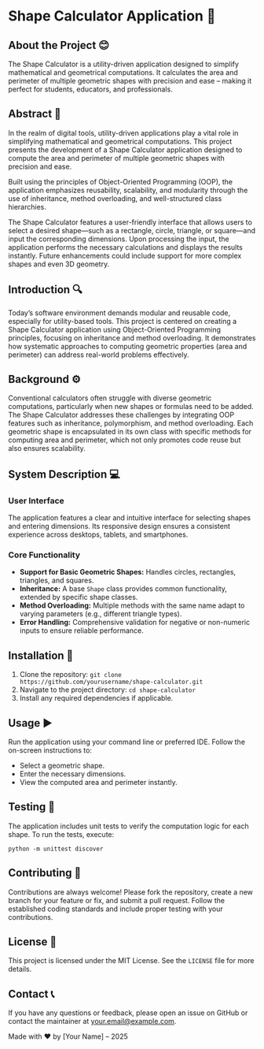 
<body>
  <h1>Shape Calculator Application 🚀</h1>
  
  <!-- About the Project -->
  <div class="section" id="about">
    <h2>About the Project 😊</h2>
    <p>
      The Shape Calculator is a utility-driven application designed to simplify mathematical and geometrical computations. It calculates the area and perimeter of multiple geometric shapes with precision and ease – making it perfect for students, educators, and professionals.
    </p>
  </div>
  
  <!-- Abstract -->
  <div class="section" id="abstract">
    <h2>Abstract 📖</h2>
    <div class="content">
      <p>
        In the realm of digital tools, utility-driven applications play a vital role in simplifying mathematical and geometrical computations. This project presents the development of a Shape Calculator application designed to compute the area and perimeter of multiple geometric shapes with precision and ease.
      </p>
      <p>
        Built using the principles of Object-Oriented Programming (OOP), the application emphasizes reusability, scalability, and modularity through the use of inheritance, method overloading, and well-structured class hierarchies.
      </p>
      <p>
        The Shape Calculator features a user-friendly interface that allows users to select a desired shape—such as a rectangle, circle, triangle, or square—and input the corresponding dimensions. Upon processing the input, the application performs the necessary calculations and displays the results instantly. Future enhancements could include support for more complex shapes and even 3D geometry.
      </p>
    </div>
  </div>

  <!-- Introduction -->
  <div class="section" id="introduction">
    <h2>Introduction 🔍</h2>
    <div class="content">
      <p>
        Today’s software environment demands modular and reusable code, especially for utility-based tools. This project is centered on creating a Shape Calculator application using Object-Oriented Programming principles, focusing on inheritance and method overloading. It demonstrates how systematic approaches to computing geometric properties (area and perimeter) can address real-world problems effectively.
      </p>
    </div>
  </div>
  
  <!-- Background -->
  <div class="section" id="background">
    <h2>Background ⚙️</h2>
    <div class="content">
      <p>
        Conventional calculators often struggle with diverse geometric computations, particularly when new shapes or formulas need to be added. The Shape Calculator addresses these challenges by integrating OOP features such as inheritance, polymorphism, and method overloading. Each geometric shape is encapsulated in its own class with specific methods for computing area and perimeter, which not only promotes code reuse but also ensures scalability.
      </p>
    </div>
  </div>
  
  <!-- System Description -->
  <div class="section" id="system-description">
    <h2>System Description 💻</h2>
    <div class="content">
      <h3>User Interface</h3>
      <p>
        The application features a clear and intuitive interface for selecting shapes and entering dimensions. Its responsive design ensures a consistent experience across desktops, tablets, and smartphones.
      </p>
      <h3>Core Functionality</h3>
      <ul>
        <li><strong>Support for Basic Geometric Shapes:</strong> Handles circles, rectangles, triangles, and squares.</li>
        <li><strong>Inheritance:</strong> A base <code>Shape</code> class provides common functionality, extended by specific shape classes.</li>
        <li><strong>Method Overloading:</strong> Multiple methods with the same name adapt to varying parameters (e.g., different triangle types).</li>
        <li><strong>Error Handling:</strong> Comprehensive validation for negative or non-numeric inputs to ensure reliable performance.</li>
      </ul>
    </div>
  </div>
  
  <!-- Installation -->
  <div class="section" id="installation">
    <h2>Installation 🔧</h2>
    <div class="content">
      <ol>
        <li>Clone the repository: <code>git clone https://github.com/yourusername/shape-calculator.git</code></li>
        <li>Navigate to the project directory: <code>cd shape-calculator</code></li>
        <li>Install any required dependencies if applicable.</li>
      </ol>
    </div>
  </div>
  
  <!-- Usage -->
  <div class="section" id="usage">
    <h2>Usage ▶️</h2>
    <div class="content">
      <p>
        Run the application using your command line or preferred IDE. Follow the on-screen instructions to:
      </p>
      <ul>
        <li>Select a geometric shape.</li>
        <li>Enter the necessary dimensions.</li>
        <li>View the computed area and perimeter instantly.</li>
      </ul>
    </div>
  </div>
  
  <!-- Testing -->
  <div class="section" id="testing">
    <h2>Testing 🧪</h2>
    <div class="content">
      <p>
        The application includes unit tests to verify the computation logic for each shape. To run the tests, execute:
      </p>
      <pre><code>python -m unittest discover</code></pre>
    </div>
  </div>
  
  <!-- Contributing -->
  <div class="section" id="contributing">
    <h2>Contributing 🤝</h2>
    <div class="content">
      <p>
        Contributions are always welcome! Please fork the repository, create a new branch for your feature or fix, and submit a pull request. Follow the established coding standards and include proper testing with your contributions.
      </p>
    </div>
  </div>
  
  <!-- License -->
  <div class="section" id="license">
    <h2>License 📄</h2>
    <div class="content">
      <p>
        This project is licensed under the MIT License. See the <code>LICENSE</code> file for more details.
      </p>
    </div>
  </div>
  
  <!-- Contact -->
  <div class="section" id="contact">
    <h2>Contact 📞</h2>
    <div class="content">
      <p>
        If you have any questions or feedback, please open an issue on GitHub or contact the maintainer at <a href="mailto:your.email@example.com">your.email@example.com</a>.
      </p>
    </div>
  </div>
  
  <footer>
    <p>Made with ❤️ by [Your Name] – 2025</p>
  </footer>
</body>
</html>
